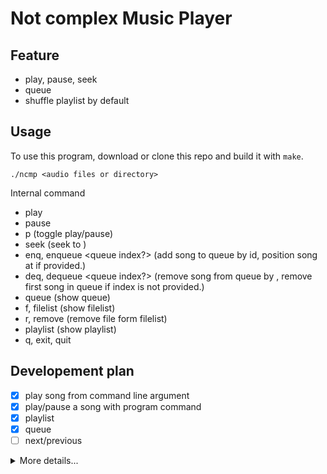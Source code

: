 # Not complex Music Player

## Feature

- play, pause, seek
- queue
- shuffle playlist by default

## Usage

To use this program, download or clone this repo and build it with `make`.

```shell
./ncmp <audio files or directory>
```

Internal command
- play
- pause
- p (toggle play/pause)
- seek <sec> (seek to <sec>)
- enq, enqueue <song id> <queue index?> (add song to queue by id, position song at <queue index> if provided.)
- deq, dequeue <queue index?> (remove song from queue by <index>, remove first song in queue if index is not provided.)
- queue (show queue)
- f, filelist (show filelist)
- r, remove (remove file form filelist)
- playlist (show playlist)
- q, exit, quit

## Developement plan

- [x] play song from command line argument
- [x] play/pause a song with program command
- [x] playlist
- [x] queue
- [ ] next/previous

<details>
<summary>More details...</summary>

```
song_list <- music_dir

song_list -> suffle -> playlist

song_list   -> add
            -> remove by dir

PLAYLIST

WHEN playlist is empty -> resuffle song_list and add it to playlist


QUEUE
x   -> add any song
x   -> remove any song

IF play_queue not empty -> play until it empty
ELSE -> play from playlist

WHEN add song to queue -> remove it from playlist
WHEN played the song in queue -> remove from queue


PLAYER
x   -> play
x   -> pause
x   -> seek
    -> next/prevoius song
    -> song info
    -? volume control

[ ..., previous, current, next, ... ]
[played        ]          [ queue ][ playlist ]
played list
    -> add last
    -> remove last


----- data
Queue
Plyed song
Playlist
Song list
Player state

----- input
cmd
x   -> enqueue
x   -> remove from queue
    -> player command
x   -> show queue
x   -> show playlist
x   -> show song list

----- output
player state => [song name / file name, playing time, song length, volume, play/pause]
queue
playlist
song_list
played song

```
</details>
